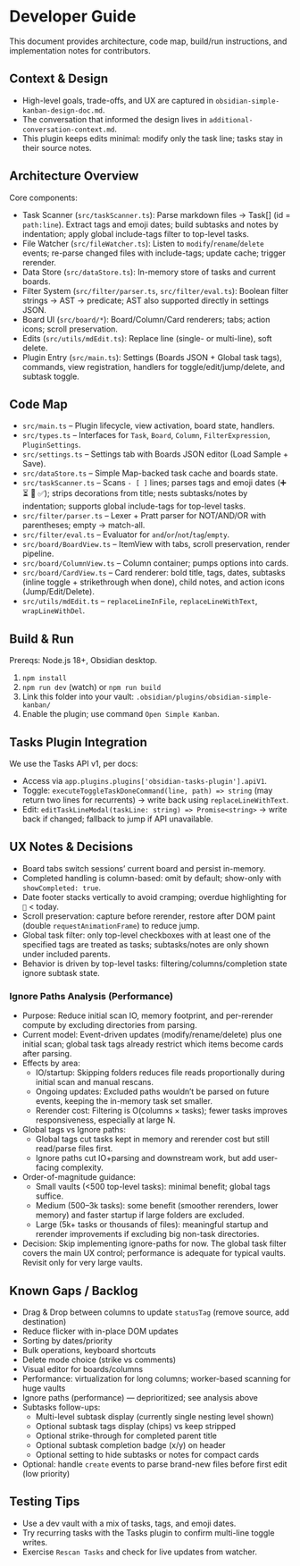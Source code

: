 # Developer Guide

This document provides architecture, code map, build/run instructions, and implementation notes for contributors.

## Context & Design

- High-level goals, trade-offs, and UX are captured in `obsidian-simple-kanban-design-doc.md`.
- The conversation that informed the design lives in `additional-conversation-context.md`.
- This plugin keeps edits minimal: modify only the task line; tasks stay in their source notes.

## Architecture Overview

Core components:

- Task Scanner (`src/taskScanner.ts`): Parse markdown files → Task[] (id = `path:line`). Extract tags and emoji dates; build subtasks and notes by indentation; apply global include-tags filter to top-level tasks.
- File Watcher (`src/fileWatcher.ts`): Listen to `modify`/`rename`/`delete` events; re-parse changed files with include-tags; update cache; trigger rerender.
- Data Store (`src/dataStore.ts`): In-memory store of tasks and current boards.
- Filter System (`src/filter/parser.ts`, `src/filter/eval.ts`): Boolean filter strings → AST → predicate; AST also supported directly in settings JSON.
- Board UI (`src/board/*`): Board/Column/Card renderers; tabs; action icons; scroll preservation.
- Edits (`src/utils/mdEdit.ts`): Replace line (single- or multi-line), soft delete.
- Plugin Entry (`src/main.ts`): Settings (Boards JSON + Global task tags), commands, view registration, handlers for toggle/edit/jump/delete, and subtask toggle.

## Code Map

- `src/main.ts` – Plugin lifecycle, view activation, board state, handlers.
- `src/types.ts` – Interfaces for `Task`, `Board`, `Column`, `FilterExpression`, `PluginSettings`.
- `src/settings.ts` – Settings tab with Boards JSON editor (Load Sample + Save).
- `src/dataStore.ts` – Simple Map-backed task cache and boards state.
- `src/taskScanner.ts` – Scans `- [ ]` lines; parses tags and emoji dates (➕ ⏳ 📅 ✅); strips decorations from title; nests subtasks/notes by indentation; supports global include-tags for top-level tasks.
- `src/filter/parser.ts` – Lexer + Pratt parser for NOT/AND/OR with parentheses; empty → match-all.
- `src/filter/eval.ts` – Evaluator for `and`/`or`/`not`/`tag`/`empty`.
- `src/board/BoardView.ts` – ItemView with tabs, scroll preservation, render pipeline.
- `src/board/ColumnView.ts` – Column container; pumps options into cards.
- `src/board/CardView.ts` – Card renderer: bold title, tags, dates, subtasks (inline toggle + strikethrough when done), child notes, and action icons (Jump/Edit/Delete).
- `src/utils/mdEdit.ts` – `replaceLineInFile`, `replaceLineWithText`, `wrapLineWithDel`.

## Build & Run

Prereqs: Node.js 18+, Obsidian desktop.

1. `npm install`
2. `npm run dev` (watch) or `npm run build`
3. Link this folder into your vault: `.obsidian/plugins/obsidian-simple-kanban/`
4. Enable the plugin; use command `Open Simple Kanban`.

## Tasks Plugin Integration

We use the Tasks API v1, per docs:

- Access via `app.plugins.plugins['obsidian-tasks-plugin'].apiV1`.
- Toggle: `executeToggleTaskDoneCommand(line, path) => string` (may return two lines for recurrents) → write back using `replaceLineWithText`.
- Edit: `editTaskLineModal(taskLine: string) => Promise<string>` → write back if changed; fallback to jump if API unavailable.

## UX Notes & Decisions

- Board tabs switch sessions’ current board and persist in-memory.
- Completed handling is column-based: omit by default; show-only with `showCompleted: true`.
- Date footer stacks vertically to avoid cramping; overdue highlighting for `📅` < today.
- Scroll preservation: capture before rerender, restore after DOM paint (double `requestAnimationFrame`) to reduce jump.
- Global task filter: only top-level checkboxes with at least one of the specified tags are treated as tasks; subtasks/notes are only shown under included parents.
- Behavior is driven by top-level tasks: filtering/columns/completion state ignore subtask state.

### Ignore Paths Analysis (Performance)

- Purpose: Reduce initial scan IO, memory footprint, and per-rerender compute by excluding directories from parsing.
- Current model: Event-driven updates (modify/rename/delete) plus one initial scan; global task tags already restrict which items become cards after parsing.
- Effects by area:
  - IO/startup: Skipping folders reduces file reads proportionally during initial scan and manual rescans.
  - Ongoing updates: Excluded paths wouldn’t be parsed on future events, keeping the in-memory task set smaller.
  - Rerender cost: Filtering is O(columns × tasks); fewer tasks improves responsiveness, especially at large N.
- Global tags vs Ignore paths:
  - Global tags cut tasks kept in memory and rerender cost but still read/parse files first.
  - Ignore paths cut IO+parsing and downstream work, but add user-facing complexity.
- Order-of-magnitude guidance:
  - Small vaults (<500 top-level tasks): minimal benefit; global tags suffice.
  - Medium (500–3k tasks): some benefit (smoother rerenders, lower memory) and faster startup if large folders are excluded.
  - Large (5k+ tasks or thousands of files): meaningful startup and rerender improvements if excluding big non-task directories.
- Decision: Skip implementing ignore-paths for now. The global task filter covers the main UX control; performance is adequate for typical vaults. Revisit only for very large vaults.

## Known Gaps / Backlog

- Drag & Drop between columns to update `statusTag` (remove source, add destination)
- Reduce flicker with in-place DOM updates
- Sorting by dates/priority
- Bulk operations, keyboard shortcuts
- Delete mode choice (strike vs comments)
- Visual editor for boards/columns
- Performance: virtualization for long columns; worker-based scanning for huge vaults
- Ignore paths (performance) — deprioritized; see analysis above
- Subtasks follow-ups:
  - Multi-level subtask display (currently single nesting level shown)
  - Optional subtask tags display (chips) vs keep stripped
  - Optional strike-through for completed parent title
  - Optional subtask completion badge (x/y) on header
  - Optional setting to hide subtasks or notes for compact cards
- Optional: handle `create` events to parse brand-new files before first edit (low priority)

## Testing Tips

- Use a dev vault with a mix of tasks, tags, and emoji dates.
- Try recurring tasks with the Tasks plugin to confirm multi-line toggle writes.
- Exercise `Rescan Tasks` and check for live updates from watcher.
